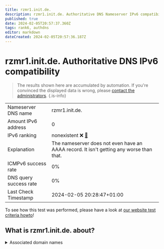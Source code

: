 ```yaml
---
title: rzmr1.init.de.
description: rzmr1.init.de. Authoritative DNS Nameserver IPv6 compatibility
published: true
date: 2024-02-05T20:57:37.360Z
tags: rank6, authdns
editor: markdown
dateCreated: 2024-02-05T20:57:36.187Z
---
```


# rzmr1.init.de. Authoritative DNS IPv6 compatibility

> The results shown here are accumulated by automation. If you're convinced the displayed data is wrong, please [contact the administrators](/howto/chat). 
{.is-info}




|   |   |
| - | - |
| Nameserver DNS name | rzmr1.init.de.
| Amount IPv6 address | 0
| IPv6 ranking | nonexistent :x: [🔗](/howto/ranking) |
| Explanation | The nameserver does not even have an AAAA record. It isn't getting any worse than that. |
| ICMPv6 success rate | 0%|
| DNS query success rate | 0% |
| Last Check Timestamp | 2024-02-05 20:28:47+01:00 |

To see how this test was performed, please have a look at [our website test criteria howto](/howto/testcriteria/authdns)!


## What is rzmr1.init.de. about?






<details>
<summary>Associated domain names</summary>

www.bmfsfj.de

</details>
